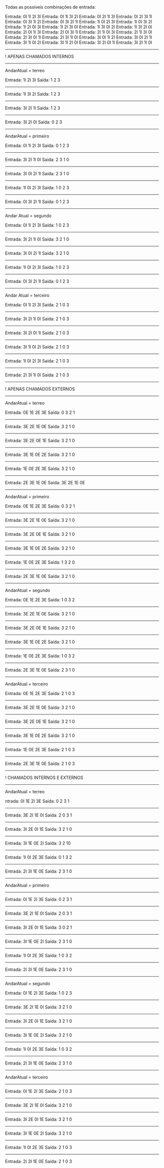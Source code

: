 Todas as possíveis combinações de entrada:

Entrada:  0I  1I  2I  3I
Entrada:  0I  1I  3I  2I 
Entrada:  0I  2I  1I  3I
Entrada:  0I  2I  3I  1I 
Entrada:  0I  3I  1I  2I 
Entrada:  0I  3I  2I  1I 
Entrada:  1I  0I  2I  3I
Entrada:  1I  0I  3I  2I 
Entrada:  1I  2I  0I  3I
Entrada:  1I  2I  3I  0I 
Entrada:  1I  3I  0I  2I 
Entrada:  1I  3I  2I  0I 
Entrada:  2I  0I  1I  3I
Entrada:  2I  0I  3I  1I 
Entrada:  2I  1I  0I  3I
Entrada:  2I  1I  3I  0I 
Entrada:  2I  3I  0I  1I 
Entrada:  2I  3I  1I  0I 
Entrada:  3I  0I  1I  2I 
Entrada:  3I  0I  2I  1I 
Entrada:  3I  1I  0I  2I 
Entrada:  3I  1I  2I  0I 
Entrada:  3I  2I  0I  1I 
Entrada:  3I  2I  1I  0I 

________________________

! APENAS CHAMADOS INTERNOS
________________________

AndarAtual = terreo

Entrada: 1I 2I 3I
Saída: 1 2 3

---------

Entrada: 1I 3I 2I
Saída: 1 2 3

---------

Entrada: 3I 2I 1I
Saída: 1 2 3

---------

Entrada: 3I 2I 0I
Saída: 0 2 3

_____________________________

AndarAtual = primeiro

Entrada: 0I 1I 2I 3I
Saída: 0 1 2 3

-----------

Entrada: 3I 2I 1I 0I
Saída: 2 3 1 0

-----------

Entrada: 3I 0I 2I 1I
Saída: 2 3 1 0

-----------

Entrada: 1I 0I 2I 3I
Saída: 1 0 2 3

-----------

Entrada: 0I 3I 2I 1I
Saída: 0 1 2 3

___________________________

Andar Atual = segundo

Entrada: 0I 1I 2I 3I
Saída: 1 0 2 3

-----------

Entrada: 3I 2I 1I 0I
Saída: 3 2 1 0

-----------

Entrada: 3I 0I 2I 1I
Saída: 3 2 1 0

-----------

Entrada: 1I 0I 2I 3I
Saída: 1 0 2 3

-----------

Entrada: 0I 3I 2I 1I
Saída: 0 1 2 3

___________________________

Andar Atual = terceiro

Entrada: 0I 1I 2I 3I
Saída: 2 1 0 3

-----------

Entrada: 3I 2I 1I 0I
Saída:  2 1 0 3

-----------

Entrada: 3I 2I 0I 1I
Saída: 2 1 0 3

-----------

Entrada: 3I 1I 0I 2I
Saída: 2 1 0 3

-----------

Entrada: 1I 0I 2I 3I
Saída: 2 1 0 3

-----------

Entrada: 2I 3I 1I 0I
Saída: 2 1 0 3

________________________

! APENAS CHAMADOS EXTERNOS
________________________

AndarAtual = terreo

Entrada: 0E 1E 2E 3E
Saída: 0 3 2 1

-----------

Entrada: 3E 2E 1E 0E
Saída:  3 2 1 0

-----------

Entrada: 3E 2E 0E 1E
Saída: 3 2 1 0

-----------

Entrada: 3E 1E 0E 2E
Saída: 3 2 1 0

-----------

Entrada: 1E 0E 2E 3E
Saída: 3 2 1 0

-----------

Entrada: 2E 3E 1E 0E
Saída: 3E 2E 1E 0E

________________________

AndarAtual = primeiro

Entrada: 0E 1E 2E 3E
Saída: 0 3 2 1

-----------

Entrada: 3E 2E 1E 0E
Saída:  3 2 1 0

-----------

Entrada: 3E 2E 0E 1E
Saída: 3 2 1 0

-----------

Entrada: 3E 1E 0E 2E
Saída: 3 2 1 0

-----------

Entrada: 1E 0E 2E 3E
Saída: 1 3 2 0

-----------

Entrada: 2E 3E 1E 0E
Saída: 3 2 1 0

________________________

AndarAtual = segundo

Entrada: 0E 1E 2E 3E
Saída: 1 0 3 2

-----------

Entrada: 3E 2E 1E 0E
Saída:  3 2 1 0

-----------

Entrada: 3E 2E 0E 1E
Saída: 3 2 1 0

-----------

Entrada: 3E 1E 0E 2E
Saída: 3 2 1 0

-----------

Entrada: 1E 0E 2E 3E
Saída: 1 0 3 2

-----------

Entrada: 2E 3E 1E 0E
Saída: 2 3 1 0

________________________
AndarAtual = terceiro

Entrada: 0E 1E 2E 3E
Saída: 2 1 0 3

-----------

Entrada: 3E 2E 1E 0E
Saída:  3 2 1 0

-----------

Entrada: 3E 2E 0E 1E
Saída: 3 2 1 0

-----------

Entrada: 3E 1E 0E 2E
Saída: 3 2 1 0

-----------

Entrada: 1E 0E 2E 3E
Saída: 2 1 0 3

-----------

Entrada: 2E 3E 1E 0E
Saída: 2 1 0 3

________________________

! CHAMADOS INTERNOS E EXTERNOS
________________________

AndarAtual = terreo

ntrada: 0I 1E 2I 3E
Saída: 0 2 3 1

-----------

Entrada: 3E 2I 1E 0I
Saída: 2 0 3 1 

-----------

Entrada: 3I 2E 0I 1E
Saída: 3 2 1 0

-----------

Entrada: 3I 1E 0E 2I
Saída: 3 2 10

-----------

Entrada: 1I 0I 2E 3E
Saída: 0 1 3 2

-----------

Entrada: 2I 3I 1E 0E
Saída: 2 3 1 0

_____________________________

AndarAtual = primeiro

_____________________________

Entrada: 0I 1E 2I 3E
Saída:  0 2 3 1

-----------

Entrada: 3E 2I 1E 0I
Saída: 2 0 3 1

-----------

Entrada: 3I 2E 0I 1E
Saída: 3 0 2 1

-----------

Entrada: 3I 1E 0E 2I
Saída: 2 3 1 0

-----------

Entrada: 1I 0I 2E 3E
Saída: 1 0 3 2

-----------

Entrada: 2I 3I 1E 0E
Saída: 2 3 1 0

___________________________

AndarAtual = segundo

Entrada: 0I 1E 2I 3E
Saída: 1 0 2 3 

-----------

Entrada: 3E 2I 1E 0I
Saída: 3 2 1 0

-----------

Entrada: 3I 2E 0I 1E
Saída: 3 2 1 0

-----------

Entrada: 3I 1E 0E 2I
Saída: 3 2 1 0

-----------

Entrada: 1I 0I 2E 3E
Saída: 1 0 3 2

-----------

Entrada: 2I 3I 1E 0E
Saída: 2 3 1 0

_________________________

AndarAtual = terceiro

________________________

Entrada: 0I 1E 2I 3E
Saída: 2 1 0 3

-----------

Entrada: 3E 2I 1E 0I
Saída: 3 2 1 0

-----------

Entrada: 3I 2E 0I 1E
Saída: 3 2 1 0

-----------

Entrada: 3I 1E 0E 2I
Saída: 3 2 1 0

-----------

Entrada: 1I 0I 2E 3E
Saída: 2 1 0 3 

-----------

Entrada: 2I 3I 1E 0E
Saída: 2 1 0 3